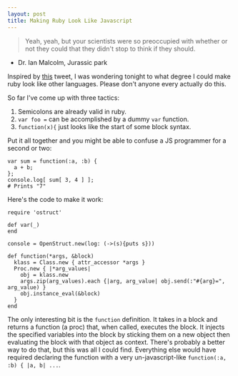 ```yaml
---
layout: post
title: Making Ruby Look Like Javascript
---
```


> Yeah, yeah, but your scientists were so preoccupied with whether or not they could that they didn't stop to think if they should.
- Dr. Ian Malcolm, Jurassic park

Inspired by [this](https://twitter.com/stevenf/status/730905829977661440) tweet, I was wondering tonight to what degree I could make ruby look like other languages.  Please don't anyone every actually do this.
<!--break-->

So far I've come up with three tactics:

1. Semicolons are already valid in ruby.
2. `var foo =` can be accomplished by a dummy `var` function.
3. `function(x){` just looks like the start of some block syntax.

Put it all together and you might be able to confuse a JS programmer for a second or two:

```
var sum = function(:a, :b) {
  a + b;
};
console.log[ sum[ 3, 4 ] ];
# Prints "7"
```

Here's the code to make it work:

```
require 'ostruct'

def var(_)
end

console = OpenStruct.new(log: (->(s){puts s}))

def function(*args, &block)
  klass = Class.new { attr_accessor *args }
  Proc.new { |*arg_values|
    obj = klass.new
    args.zip(arg_values).each {|arg, arg_value| obj.send(:"#{arg}=", arg_value) }
    obj.instance_eval(&block)
  }
end
```

The only interesting bit is the `function` definition.  It takes in a block and returns a function (a proc) that, when called, executes the block.  It injects the specified variables into the block by sticking them on a new object then evaluating the block with that object as context.  There's probably a better way to do that, but this was all I could find.  Everything else would have required declaring the function with a very un-javascript-like `function(:a, :b) { |a, b| ...`.

